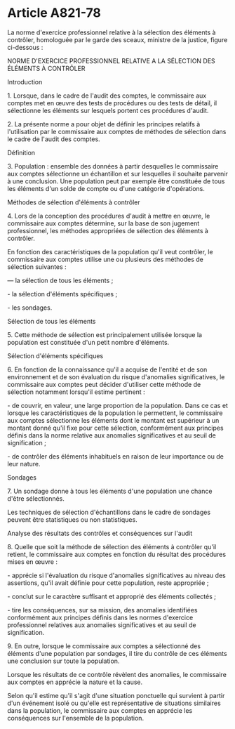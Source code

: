 # Article A821-78

La norme d'exercice professionnel relative à la sélection des éléments à contrôler, homologuée par le garde des sceaux, ministre de la justice, figure ci-dessous :

NORME D'EXERCICE PROFESSIONNEL RELATIVE A LA SÉLECTION DES ÉLÉMENTS À CONTRÔLER

Introduction

1\. Lorsque, dans le cadre de l'audit des comptes, le commissaire aux comptes met en œuvre des tests de procédures ou des tests de détail, il sélectionne les éléments sur lesquels portent ces procédures d'audit.

2\. La présente norme a pour objet de définir les principes relatifs à l'utilisation par le commissaire aux comptes de méthodes de sélection dans le cadre de l'audit des comptes.

Définition

3\. Population : ensemble des données à partir desquelles le commissaire aux comptes sélectionne un échantillon et sur lesquelles il souhaite parvenir à une conclusion. Une population peut par exemple être constituée de tous les éléments d'un solde de compte ou d'une catégorie d'opérations.

Méthodes de sélection d'éléments à contrôler

4\. Lors de la conception des procédures d'audit à mettre en œuvre, le commissaire aux comptes détermine, sur la base de son jugement professionnel, les méthodes appropriées de sélection des éléments à contrôler.

En fonction des caractéristiques de la population qu'il veut contrôler, le commissaire aux comptes utilise une ou plusieurs des méthodes de sélection suivantes :

― la sélection de tous les éléments ;

\- la sélection d'éléments spécifiques ;

\- les sondages.

Sélection de tous les éléments

5\. Cette méthode de sélection est principalement utilisée lorsque la population est constituée d'un petit nombre d'éléments.

Sélection d'éléments spécifiques

6\. En fonction de la connaissance qu'il a acquise de l'entité et de son environnement et de son évaluation du risque d'anomalies significatives, le commissaire aux comptes peut décider d'utiliser cette méthode de sélection notamment lorsqu'il estime pertinent :

\- de couvrir, en valeur, une large proportion de la population. Dans ce cas et lorsque les caractéristiques de la population le permettent, le commissaire aux comptes sélectionne les éléments dont le montant est supérieur à un montant donné qu'il fixe pour cette sélection, conformément aux principes définis dans la norme relative aux anomalies significatives et au seuil de signification ;

\- de contrôler des éléments inhabituels en raison de leur importance ou de leur nature.

Sondages

7\. Un sondage donne à tous les éléments d'une population une chance d'être sélectionnés.

Les techniques de sélection d'échantillons dans le cadre de sondages peuvent être statistiques ou non statistiques.

Analyse des résultats des contrôles et conséquences sur l'audit

8\. Quelle que soit la méthode de sélection des éléments à contrôler qu'il retient, le commissaire aux comptes en fonction du résultat des procédures mises en œuvre :

\- apprécie si l'évaluation du risque d'anomalies significatives au niveau des assertions, qu'il avait définie pour cette population, reste appropriée ;

\- conclut sur le caractère suffisant et approprié des éléments collectés ;

\- tire les conséquences, sur sa mission, des anomalies identifiées conformément aux principes définis dans les normes d'exercice professionnel relatives aux anomalies significatives et au seuil de signification.

9\. En outre, lorsque le commissaire aux comptes a sélectionné des éléments d'une population par sondages, il tire du contrôle de ces éléments une conclusion sur toute la population.

Lorsque les résultats de ce contrôle révèlent des anomalies, le commissaire aux comptes en apprécie la nature et la cause.

Selon qu'il estime qu'il s'agit d'une situation ponctuelle qui survient à partir d'un événement isolé ou qu'elle est représentative de situations similaires dans la population, le commissaire aux comptes en apprécie les conséquences sur l'ensemble de la population.
